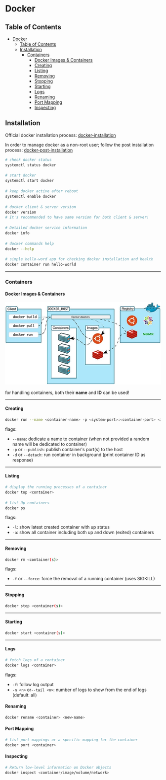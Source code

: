 # Docker


## Table of Contents

- [Docker](#docker)
  - [Table of Contents](#table-of-contents)
  - [Installation](#installation)
    - [Containers](#containers)
      - [Docker Images \& Containers](#docker-images--containers)
      - [Creating](#creating)
      - [Listing](#listing)
      - [Removing](#removing)
      - [Stopping](#stopping)
      - [Starting](#starting)
      - [Logs](#logs)
      - [Renaming](#renaming)
      - [Port Mapping](#port-mapping)
      - [Inspecting](#inspecting)

## Installation

Official docker installation process: [docker-installation](https://docs.docker.com/engine/install/)

In order to manage docker as a non-root user; follow the post installation process: [docker-post-installation](https://docs.docker.com/engine/install/linux-postinstall/)

```sh
# check docker status
systemctl status docker

# start docker
systemctl start docker

# keep docker active after reboot
systemctl enable docker

# docker client & server version
docker version
# It's recommended to have same version for both client & server!

# Detailed docker service information
docker info

# docker commands help
docker --help

# simple hello-word app for checking docker installation and health
docker container run hello-world
```

---

### Containers

#### Docker Images & Containers

![docker containers and images](./images/docker%20containers%20and%20images.webp)

for handling containers, both their **name** and **ID** can be used!

---

#### Creating

```sh
docker run --name <container-name> -p <system-port>:<container-port> <image>:<image-version>
```

flags:
- `--name`: dedicate a name to container (when not provided a random name will be dedicated to container)
- `-p` or `--publish`: publish container's port(s) to the host
- `-d` or `--detach`: run container in background (print container ID as response)

---

#### Listing

```sh
# display the running processes of a container
docker top <container>

# list Up containers
docker ps
```

flags:
- `-l`: show latest created container with up status
- `-a`: show all container including both up and down (exited) containers

---

#### Removing

```sh
docker rm <container(s)>
```

flags:
- `-f` or `--force`: force the removal of a running container (uses SIGKILL)

---

#### Stopping

```sh
docker stop <container(s)>
```

---

#### Starting

```sh
docker start <container(s)>
```

---

#### Logs

```sh
# fetch logs of a container
docker logs <container>
```

flags:
- `-f`: follow log output
- `-n <n>` or`--tail <n>`: number of logs to show from the end of logs (default: all)


#### Renaming

```sh
docker rename <container> <new-name>
```

#### Port Mapping

```sh
# list port mappings or a specific mapping for the container
docker port <container>
```

#### Inspecting

```sh
# Return low-level information on Docker objects
docker inspect <container/image/volume/network>
```
